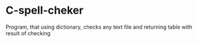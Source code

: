 # C-spell-cheker
Program, that using dictionary, checks any text file and returning table with result of checking
